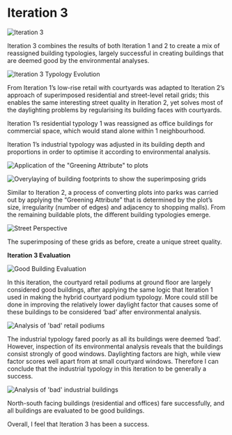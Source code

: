# Iteration 3

![Iteration 3](imgs/it3_overview.png)

Iteration 3 combines the results of both Iteration 1 and 2 to create a mix of reassigned building typologies, largely successful in creating buildings that are deemed good by the environmental analyses. 

![Iteration 3 Typology Evolution](imgs/it3_typology_evolution.jpg)

From Iteration 1’s low-rise retail with courtyards was adapted to Iteration 2’s approach of superimposed residential and street-level retail grids; this enables the same interesting street quality in Iteration 2, yet solves most of the daylighting problems by regularising its building faces with courtyards. 

Iteration 1’s residential typology 1 was reassigned as office buildings for commercial space, which would stand alone within 1 neighbourhood. 

Iteration 1’s industrial typology was adjusted in its building depth and proportions in order to optimise it according to environmental analysis.

![Application of the "Greening Attribute" to plots](imgs/it3_greening.jpg)

![Overylaying of building footprints to show the superimposing grids](imgs/it3_plan_layered.jpg)

Similar to Iteration 2, a process of converting plots into parks was carried out by applying the “Greening Attribute” that is determined by the plot’s size, irregularity (number of edges) and adjacency to shopping malls). From the remaining buildable plots, the different building typologies emerge.

![Street Perspective](imgs/it3_street_view.png)

The superimposing of these grids as before, create a unique street quality.



__Iteration 3 Evaluation__

![Good Building Evaluation](imgs/it3_good_building.jpg)

In this iteration, the courtyard retail podiums at ground floor are largely considered good buildings, after applying the same logic that Iteration 1 used in making the hybrid courtyard podium typology. More could still be done in improving the relatively lower daylight factor that causes some of these buildings to be considered ‘bad’ after environmental analysis.

![Analysis of 'bad' retail podiums](imgs/it3_eval_retail)

The industrial typology fared poorly as all its buildings were deemed ‘bad’. However, inspection of its environmental analysis reveals that the buildings consist strongly of good windows. Daylighting factors are high, while view factor scores well apart from at small courtyard windows. Therefore I can conclude that the industrial typology in this iteration to be generally a success.

![Analysis of 'bad' industrial buildings](imgs/it3_comm_eval.jpg)

North-south facing buildings (residential and offices) fare successfully, and all buildings are evaluated to be good buildings.

Overall, I feel that Iteration 3 has been a success.
